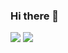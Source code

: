 ### Hi there 👋

![](https://img.shields.io/badge/-PyTorch-white?style=plastic&logo=Pytorch&logoColor=orange&) ![](https://img.shields.io/badge/-CUDA-black?style=plastic&logo=C&logoColor=red&) 


<!--
**davidalami/davidalami** is a ✨ _special_ ✨ repository because its `README.md` (this file) appears on your GitHub profile.

Here are some ideas to get you started:

- 🔭 I’m currently working on ...
- 🌱 I’m currently learning ...
- 👯 I’m looking to collaborate on ...
- 🤔 I’m looking for help with ...
- 💬 Ask me about ...
- 📫 How to reach me: ...
- 😄 Pronouns: ...
- ⚡ Fun fact: ...
📫 Reach me at:
-->
